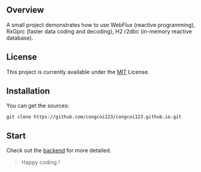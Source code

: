 ## Overview
A small project demonstrates how to use WebFlux (reactive programming), RxGprc (faster data coding and decoding), H2 r2dbc (in-memory reactive database).


## License
This project is currently available under the [MIT](LICENSE) License.

## Installation
You can get the sources:
```
git clone https://github.com/congcoi123/congcoi123.github.io.git
```

## Start
Check out the [backend](backend) for more detailed.

> Happy coding !
